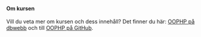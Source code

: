 #### Om kursen

Vill du veta mer om kursen och dess innehåll? Det finner du här: [OOPHP på dbwebb](https://dbwebb.se/kurser/oophp-v5) och till [OOPHP på GitHub](https://github.com/dbwebb-se/oophp).
